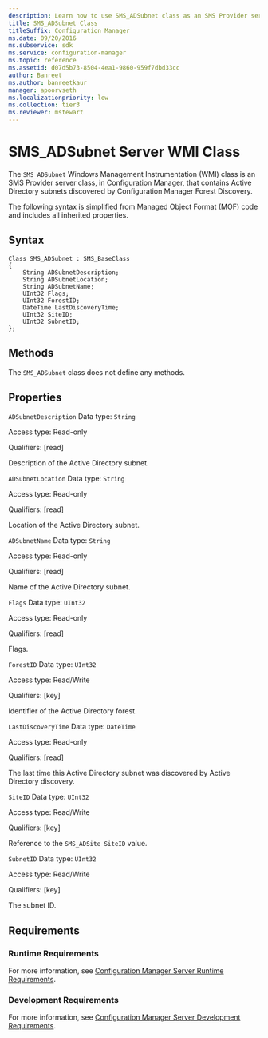 ```yaml
---
description: Learn how to use SMS_ADSubnet class as an SMS Provider server class that contains Active Directory subnets discovered by CM Forest Discovery.
title: SMS_ADSubnet Class
titleSuffix: Configuration Manager
ms.date: 09/20/2016
ms.subservice: sdk
ms.service: configuration-manager
ms.topic: reference
ms.assetid: d07d5b73-8504-4ea1-9860-959f7dbd33cc
author: Banreet
ms.author: banreetkaur
manager: apoorvseth
ms.localizationpriority: low
ms.collection: tier3
ms.reviewer: mstewart
---
```

# SMS_ADSubnet Server WMI Class
The `SMS_ADSubnet` Windows Management Instrumentation (WMI) class is an SMS Provider server class, in Configuration Manager, that contains Active Directory subnets discovered by Configuration Manager Forest Discovery.

 The following syntax is simplified from Managed Object Format (MOF) code and includes all inherited properties.

## Syntax

```
Class SMS_ADSubnet : SMS_BaseClass
{
    String ADSubnetDescription;
    String ADSubnetLocation;
    String ADSubnetName;
    UInt32 Flags;
    UInt32 ForestID;
    DateTime LastDiscoveryTime;
    UInt32 SiteID;
    UInt32 SubnetID;
};
```

## Methods
 The `SMS_ADSubnet` class does not define any methods.

## Properties
 `ADSubnetDescription`
 Data type: `String`

 Access type: Read-only

 Qualifiers: [read]

 Description of the Active Directory subnet.

 `ADSubnetLocation`
 Data type: `String`

 Access type: Read-only

 Qualifiers: [read]

 Location of the Active Directory subnet.

 `ADSubnetName`
 Data type: `String`

 Access type: Read-only

 Qualifiers: [read]

 Name of the Active Directory subnet.

 `Flags`
 Data type: `UInt32`

 Access type: Read-only

 Qualifiers: [read]

 Flags.

 `ForestID`
 Data type: `UInt32`

 Access type: Read/Write

 Qualifiers: [key]

 Identifier of the Active Directory forest.

 `LastDiscoveryTime`
 Data type: `DateTime`

 Access type: Read-only

 Qualifiers: [read]

 The last time this Active Directory subnet was discovered by Active Directory discovery.

 `SiteID`
 Data type: `UInt32`

 Access type: Read/Write

 Qualifiers: [key]

 Reference to the `SMS_ADSite SiteID` value.

 `SubnetID`
 Data type: `UInt32`

 Access type: Read/Write

 Qualifiers: [key]

 The subnet ID.

## Requirements

### Runtime Requirements
 For more information, see [Configuration Manager Server Runtime Requirements](../../../../../develop/core/reqs/server-runtime-requirements.md).

### Development Requirements
 For more information, see [Configuration Manager Server Development Requirements](../../../../../develop/core/reqs/server-development-requirements.md).
